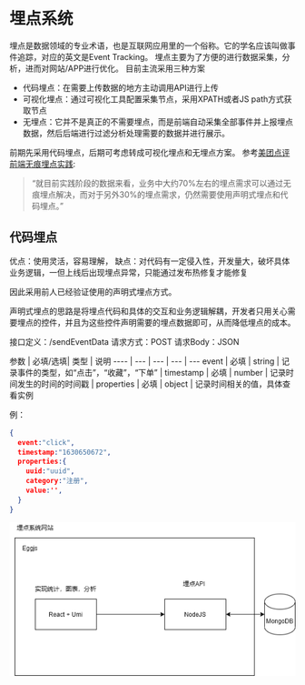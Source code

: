 # 埋点系统

埋点是数据领域的专业术语，也是互联网应用里的一个俗称。它的学名应该叫做事件追踪，对应的英文是Event Tracking。
埋点主要为了方便的进行数据采集，分析，进而对网站/APP进行优化。
目前主流采用三种方案

- 代码埋点：在需要上传数据的地方主动调用API进行上传
- 可视化埋点：通过可视化工具配置采集节点，采用XPATH或者JS path方式获取节点
- 无埋点：它并不是真正的不需要埋点，而是前端自动采集全部事件并上报埋点数据，然后后端进行过滤分析处理需要的数据并进行展示。

前期先采用代码埋点，后期可考虑转成可视化埋点和无埋点方案。
参考[美团点评前端无痕埋点实践](https://tech.meituan.com/2017/03/02/mt-mobile-analytics-practice.html):

>“就目前实践阶段的数据来看，业务中大约70%左右的埋点需求可以通过无痕埋点解决，而对于另外30%的埋点需求，仍然需要使用声明式埋点和代码埋点。”

## 代码埋点

优点：使用灵活，容易理解，
缺点：对代码有一定侵入性，开发量大，破坏具体业务逻辑，一但上线后出现埋点异常，只能通过发布热修复才能修复

因此采用前人已经验证使用的声明式埋点方式。
>
声明式埋点的思路是将埋点代码和具体的交互和业务逻辑解耦，开发者只用关心需要埋点的控件，并且为这些控件声明需要的埋点数据即可，从而降低埋点的成本。

接口定义：/sendEventData
请求方式：POST
请求Body：JSON

参数 | 必填/选填| 类型  | 说明
---- | --- | --- | --- | ---
event | 必填 | string | 记录事件的类型，如“点击”，“收藏”，“下单” |
timestamp | 必填 | number | 记录时间发生的时间的时间戳 |
properties | 必填 | object | 记录时间相关的值，具体查看实例

例：

```json
{ 
  event:"click",
  timestamp:"1630650672",
  properties:{
    uuid:"uuid",
    category:"注册",
    value:'',
  }
}
```

![架构](./tracking.png)
